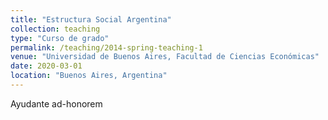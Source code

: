 ```yaml
---
title: "Estructura Social Argentina"
collection: teaching
type: "Curso de grado"
permalink: /teaching/2014-spring-teaching-1
venue: "Universidad de Buenos Aires, Facultad de Ciencias Económicas"
date: 2020-03-01
location: "Buenos Aires, Argentina"
---
```


Ayudante ad-honorem

